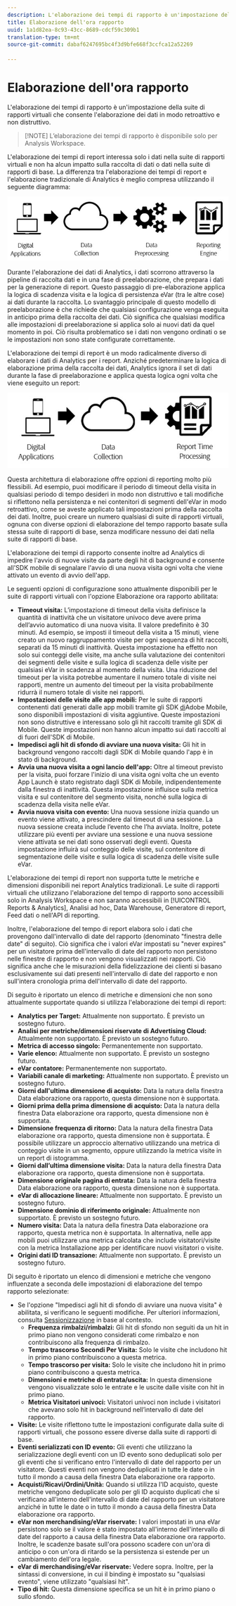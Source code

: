 ```yaml
---
description: L'elaborazione dei tempi di rapporto è un'impostazione della suite di rapporti virtuali che consente l'elaborazione dei dati in modo retroattivo e non distruttivo.
title: Elaborazione dell'ora rapporto
uuid: 1a1d82ea-8c93-43cc-8689-cdcf59c309b1
translation-type: tm+mt
source-git-commit: dabaf6247695bc4f3d9bfe668f3ccfca12a52269

---
```



# Elaborazione dell&#39;ora rapporto

L&#39;elaborazione dei tempi di rapporto è un&#39;impostazione della suite di rapporti virtuali che consente l&#39;elaborazione dei dati in modo retroattivo e non distruttivo.

>[!NOTE] L’elaborazione dei tempi di rapporto è disponibile solo per Analysis Workspace.

L&#39;elaborazione dei tempi di report interessa solo i dati nella suite di rapporti virtuali e non ha alcun impatto sulla raccolta di dati o dati nella suite di rapporti di base. La differenza tra l&#39;elaborazione dei tempi di report e l&#39;elaborazione tradizionale di Analytics è meglio compresa utilizzando il seguente diagramma:

![Google1](assets/google1.jpg)

Durante l&#39;elaborazione dei dati di Analytics, i dati scorrono attraverso la pipeline di raccolta dati e in una fase di preelaborazione, che prepara i dati per la generazione di report. Questo passaggio di pre-elaborazione applica la logica di scadenza visita e la logica di persistenza eVar (tra le altre cose) ai dati durante la raccolta. Lo svantaggio principale di questo modello di preelaborazione è che richiede che qualsiasi configurazione venga eseguita in anticipo prima della raccolta dei dati. Ciò significa che qualsiasi modifica alle impostazioni di preelaborazione si applica solo ai nuovi dati da quel momento in poi. Ciò risulta problematico se i dati non vengono ordinati o se le impostazioni non sono state configurate correttamente.

L&#39;elaborazione dei tempi di report è un modo radicalmente diverso di elaborare i dati di Analytics per i report. Anziché predeterminare la logica di elaborazione prima della raccolta dei dati, Analytics ignora il set di dati durante la fase di preelaborazione e applica questa logica ogni volta che viene eseguito un report:

![Google2](assets/google2.jpg)

Questa architettura di elaborazione offre opzioni di reporting molto più flessibili. Ad esempio, puoi modificare il periodo di timeout della visita in qualsiasi periodo di tempo desideri in modo non distruttivo e tali modifiche si riflettono nella persistenza e nei contenitori di segmenti dell&#39;eVar in modo retroattivo, come se aveste applicato tali impostazioni prima della raccolta dei dati. Inoltre, puoi creare un numero qualsiasi di suite di rapporti virtuali, ognuna con diverse opzioni di elaborazione del tempo rapporto basate sulla stessa suite di rapporti di base, senza modificare nessuno dei dati nella suite di rapporti di base.

L&#39;elaborazione dei tempi di rapporto consente inoltre ad Analytics di impedire l&#39;avvio di nuove visite da parte degli hit di background e consente all&#39;SDK [](https://marketing.adobe.com/developer/get-started/mobile/c-measuring-mobile-applications) mobile di segnalare l&#39;avvio di una nuova visita ogni volta che viene attivato un evento di avvio dell&#39;app.

Le seguenti opzioni di configurazione sono attualmente disponibili per le suite di rapporti virtuali con l&#39;opzione Elaborazione ora rapporto abilitata:

* **Timeout visita:** L’impostazione di timeout della visita definisce la quantità di inattività che un visitatore univoco deve avere prima dell’avvio automatico di una nuova visita. Il valore predefinito è 30 minuti. Ad esempio, se imposti il timeout della visita a 15 minuti, viene creato un nuovo raggruppamento visite per ogni sequenza di hit raccolti, separati da 15 minuti di inattività. Questa impostazione ha effetto non solo sui conteggi delle visite, ma anche sulla valutazione dei contenitori dei segmenti delle visite e sulla logica di scadenza delle visite per qualsiasi eVar in scadenza al momento della visita. Una riduzione del timeout per la visita potrebbe aumentare il numero totale di visite nei rapporti, mentre un aumento del timeout per la visita probabilmente ridurrà il numero totale di visite nei rapporti.
* **Impostazioni delle visite alle app mobili:** Per le suite di rapporti contenenti dati generati dalle app mobili tramite gli SDK [di](https://www.adobe.io/apis/cloudplatform/mobile.html)Adobe Mobile, sono disponibili impostazioni di visita aggiuntive. Queste impostazioni non sono distruttive e interessano solo gli hit raccolti tramite gli SDK di Mobile. Queste impostazioni non hanno alcun impatto sui dati raccolti al di fuori dell&#39;SDK di Mobile.
* **Impedisci agli hit di sfondo di avviare una nuova visita:** Gli hit in background vengono raccolti dagli SDK di Mobile quando l&#39;app è in stato di background.
* **Avvia una nuova visita a ogni lancio dell&#39;app:** Oltre al timeout previsto per la visita, puoi forzare l&#39;inizio di una visita ogni volta che un evento App Launch è stato registrato dagli SDK di Mobile, indipendentemente dalla finestra di inattività. Questa impostazione influisce sulla metrica visita e sul contenitore del segmento visita, nonché sulla logica di scadenza della visita nelle eVar.
* **Avvia nuova visita con evento:** Una nuova sessione inizia quando un evento viene attivato, a prescindere dal timeout di una sessione. La nuova sessione creata include l’evento che l’ha avviata. Inoltre, potete utilizzare più eventi per avviare una sessione e una nuova sessione viene attivata se nei dati sono osservati degli eventi. Questa impostazione influirà sul conteggio delle visite, sul contenitore di segmentazione delle visite e sulla logica di scadenza delle visite sulle eVar.

L&#39;elaborazione dei tempi di report non supporta tutte le metriche e dimensioni disponibili nei report Analytics tradizionali. Le suite di rapporti virtuali che utilizzano l&#39;elaborazione del tempo di rapporto sono accessibili solo in Analysis Workspace e non saranno accessibili in [!UICONTROL Reports & Analytics], Analisi ad hoc, Data Warehouse, Generatore di report, Feed dati o nell&#39;API di reporting.

Inoltre, l&#39;elaborazione del tempo di report elabora solo i dati che provengono dall&#39;intervallo di date del rapporto (denominato &quot;finestra delle date&quot; di seguito). Ciò significa che i valori eVar impostati su &quot;never expires&quot; per un visitatore prima dell&#39;intervallo di date del rapporto non persistono nelle finestre di rapporto e non vengono visualizzati nei rapporti. Ciò significa anche che le misurazioni della fidelizzazione dei clienti si basano esclusivamente sui dati presenti nell&#39;intervallo di date del rapporto e non sull&#39;intera cronologia prima dell&#39;intervallo di date del rapporto.

Di seguito è riportato un elenco di metriche e dimensioni che non sono attualmente supportate quando si utilizza l&#39;elaborazione dei tempi di report:

* **Analytics per Target:** Attualmente non supportato. È previsto un sostegno futuro.
* **Analisi per metriche/dimensioni riservate di Advertising Cloud:** Attualmente non supportato. È previsto un sostegno futuro.
* **Metrica di accesso singolo:** Permanentemente non supportato.
* **Varie elenco:** Attualmente non supportato. È previsto un sostegno futuro.
* **eVar contatore:** Permanentemente non supportato.
* **Variabili canale di marketing:** Attualmente non supportato. È previsto un sostegno futuro.
* **Giorni dall&#39;ultima dimensione di acquisto:** Data la natura della finestra Data elaborazione ora rapporto, questa dimensione non è supportata.
* **Giorni prima della prima dimensione di acquisto:** Data la natura della finestra Data elaborazione ora rapporto, questa dimensione non è supportata.
* **Dimensione frequenza di ritorno:** Data la natura della finestra Data elaborazione ora rapporto, questa dimensione non è supportata. È possibile utilizzare un approccio alternativo utilizzando una metrica di conteggio visite in un segmento, oppure utilizzando la metrica visite in un report di istogramma.
* **Giorni dall’ultima dimensione visita:** Data la natura della finestra Data elaborazione ora rapporto, questa dimensione non è supportata.
* **Dimensione originale pagina di entrata:** Data la natura della finestra Data elaborazione ora rapporto, questa dimensione non è supportata.
* **eVar di allocazione lineare:** Attualmente non supportato. È previsto un sostegno futuro.
* **Dimensione dominio di riferimento originale:** Attualmente non supportato. È previsto un sostegno futuro.
* **Numero visita:** Data la natura della finestra Data elaborazione ora rapporto, questa metrica non è supportata. In alternativa, nelle app mobili puoi utilizzare una metrica calcolata che include visitatori/visite con la metrica Installazione app per identificare nuovi visitatori o visite.
* **Origini dati ID transazione:** Attualmente non supportato. È previsto un sostegno futuro.

Di seguito è riportato un elenco di dimensioni e metriche che vengono influenzate a seconda delle impostazioni di elaborazione del tempo rapporto selezionate:

* Se l&#39;opzione &quot;Impedisci agli hit di sfondo di avviare una nuova visita&quot; è abilitata, si verificano le seguenti modifiche. Per ulteriori informazioni, consulta [Sessionizzazione](vrs-mobile-visit-processing.md) in base al contesto.
   * **Frequenza rimbalzi/rimbalzi:** Gli hit di sfondo non seguiti da un hit in primo piano non vengono considerati come rimbalzo e non contribuiscono alla frequenza di rimbalzo.
   * **Tempo trascorso Secondi Per Visita:** Solo le visite che includono hit in primo piano contribuiscono a questa metrica.
   * **Tempo trascorso per visita:** Solo le visite che includono hit in primo piano contribuiscono a questa metrica.
   * **Dimensioni e metriche di entrata/uscita:** In questa dimensione vengono visualizzate solo le entrate e le uscite dalle visite con hit in primo piano.
   * **Metrica Visitatori univoci:** Visitatori univoci non include i visitatori che avevano solo hit in background nell’intervallo di date del rapporto.
* **Visite:** Le visite riflettono tutte le impostazioni configurate dalla suite di rapporti virtuali, che possono essere diverse dalla suite di rapporti di base.
* **Eventi serializzati con ID evento:** Gli eventi che utilizzano la serializzazione degli eventi con un ID evento sono deduplicati solo per gli eventi che si verificano entro l&#39;intervallo di date del rapporto per un visitatore. Questi eventi non vengono deduplicati in tutte le date o in tutto il mondo a causa della finestra Data elaborazione ora rapporto.
* **Acquisti/Ricavi/Ordini/Unità:** Quando si utilizza l&#39;ID acquisto, queste metriche vengono deduplicate solo per gli ID acquisto duplicati che si verificano all&#39;interno dell&#39;intervallo di date del rapporto per un visitatore anziché in tutte le date o in tutto il mondo a causa della finestra Data elaborazione ora rapporto.
* **eVar non merchandising/eVar riservate:** I valori impostati in una eVar persistono solo se il valore è stato impostato all&#39;interno dell&#39;intervallo di date del rapporto a causa della finestra Data elaborazione ora rapporto. Inoltre, le scadenze basate sull&#39;ora possono scadere con un&#39;ora di anticipo o con un&#39;ora di ritardo se la persistenza si estende per un cambiamento dell&#39;ora legale.
* **eVar di merchandising/eVar riservate:** Vedere sopra. Inoltre, per la sintassi di conversione, in cui il binding è impostato su &quot;qualsiasi evento&quot;, viene utilizzato &quot;qualsiasi hit&quot;.
* **Tipo di hit:** Questa dimensione specifica se un hit è in primo piano o sullo sfondo.
